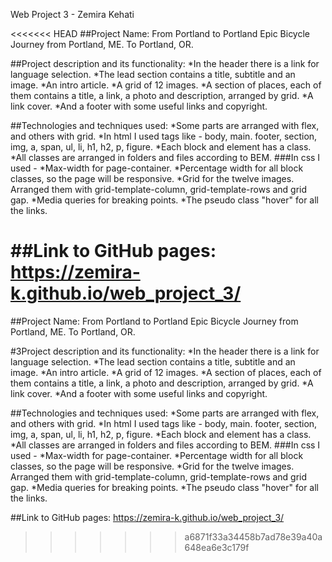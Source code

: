 Web Project 3 - Zemira Kehati

<<<<<<< HEAD
##Project Name: From Portland to Portland Epic Bicycle Journey from Portland, ME. To Portland, OR.

##Project description and its functionality: 
*In the header there is a link for language selection. 
*The lead section contains a title, subtitle and an image. 
*An intro article. 
*A grid of 12 images. 
*A section of places, each of them contains a title, a link, a photo and description, arranged by grid. 
*A link cover. 
*And a footer with some useful links and copyright.

##Technologies and techniques used: 
*Some parts are arranged with flex, and others with grid. 
*In html I used tags like - body, main. footer, section, img, a, span, ul, li, h1, h2, p, figure. 
*Each block and element has a class. 
*All classes are arranged in folders and files according to BEM. ###In css I used - 
*Max-width for page-container. 
*Percentage width for all block classes, so the page will be responsive. 
*Grid for the twelve images. Arranged them with grid-template-column, grid-template-rows and grid gap. 
*Media queries for breaking points. 
*The pseudo class "hover" for all the links.

##Link to GitHub pages: https://zemira-k.github.io/web_project_3/
=======
##Project Name: From Portland to Portland
Epic Bicycle Journey from Portland, ME. To Portland, OR.

#3Project description and its functionality:
*In the header there is a link for language selection.
*The lead section contains a title, subtitle and an image.
*An intro article.
*A grid of 12 images.
*A section of places, each of them contains a title, a link, a photo and description, arranged by grid.
*A link cover.
*And a footer with some useful links and copyright.

##Technologies and techniques used:
*Some parts are arranged with flex, and others with grid.
*In html I used tags like - body, main. footer, section, img, a, span, ul, li, h1, h2, p, figure.
*Each block and element has a class.
*All classes are arranged in folders and files according to BEM.
###In css I used -
*Max-width for page-container.
*Percentage width for all block classes, so the page will be responsive.
*Grid for the twelve images. Arranged them with grid-template-column, grid-template-rows and grid gap.
*Media queries for breaking points.
*The pseudo class "hover" for all the links.

##Link to GitHub pages:
https://zemira-k.github.io/web_project_3/
>>>>>>> a6871f33a34458b7ad78e39a40a648ea6e3c179f
